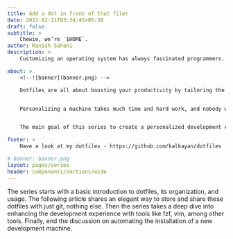 ```yaml
---
title: Add a dot in front of that file!
date: 2022-02-11T03:34:45+05:30
draft: false
subtitle: > 
    Chewie, we’re `$HOME`.
author: Manish Sahani
description: >
    Customizing an operating system has always fascinated programmers. There are tons of great articles out there with great customization tips. Most of these articles use dotfiles for customization, and these simple invisible files may seem pointless for a novice. But, they become a swiss army knife if properly configured.

about: >
    <!--![banner](banner.png) -->

    Dotfiles are all about boosting your productivity by tailoring the machine's configurations to your needs. The series is an attempt to share some of the things I learned over time, which I regularly use.


    Personalizing a machine takes much time and hard work, and nobody wishes to do it over and over again. There come these tiny invisible dotfiles to save the day. There are tons of great articles out there, and it is easy to get sidetracked from the main goal – maintaining the configurations on a machine with minimal code and almost no effort. 


    The main goal of this series to create a personalized development experience which requires absolute no maintaince and minimal steps to setup.

footer: >
    Have a look at my dotfiles - https://github.com/kalkayan/dotfiles

# banner: banner.png
layout: pages/series
header: components/sections/wide
---
```



The series starts with a basic introduction to dotfiles, its organization, and usage. The following article shares an elegant way to store and share these dotfiles with just git, nothing else. Then the series takes a deep dive into enhancing the development experience with tools like fzf, vim, among other tools. Finally, end the discussion on automating the installation of a new development machine.


